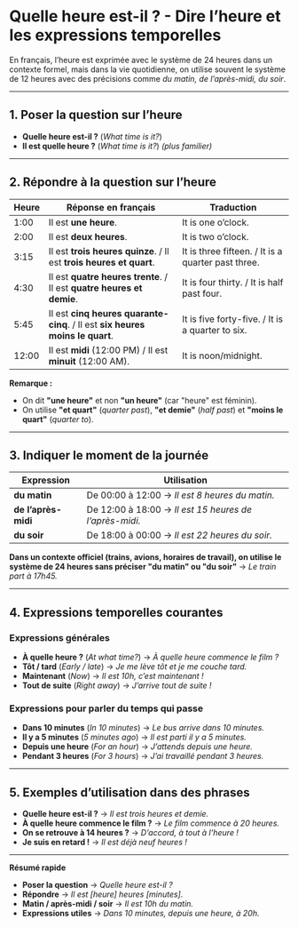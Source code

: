 # **Quelle heure est-il ? - Dire l’heure et les expressions temporelles**  

En français, l’heure est exprimée avec le système de 24 heures dans un contexte formel, mais dans la vie quotidienne, on utilise souvent le système de 12 heures avec des précisions comme *du matin, de l’après-midi, du soir*.  

---

## **1. Poser la question sur l’heure**  
- **Quelle heure est-il ?** (*What time is it?*)  
- **Il est quelle heure ?** (*What time is it?*) *(plus familier)*  

---

## **2. Répondre à la question sur l’heure**  

| **Heure** | **Réponse en français** | **Traduction** |
|-----------|-------------------------|---------------|
| 1:00 | Il est **une heure**. | It is one o’clock. |
| 2:00 | Il est **deux heures**. | It is two o’clock. |
| 3:15 | Il est **trois heures quinze**. / Il est **trois heures et quart**. | It is three fifteen. / It is a quarter past three. |
| 4:30 | Il est **quatre heures trente**. / Il est **quatre heures et demie**. | It is four thirty. / It is half past four. |
| 5:45 | Il est **cinq heures quarante-cinq**. / Il est **six heures moins le quart**. | It is five forty-five. / It is a quarter to six. |
| 12:00 | Il est **midi** (12:00 PM) / Il est **minuit** (12:00 AM). | It is noon/midnight. |

**Remarque :**  
- On dit **"une heure"** et non **"un heure"** (car "heure" est féminin).  
- On utilise **"et quart"** (*quarter past*), **"et demie"** (*half past*) et **"moins le quart"** (*quarter to*).  

---

## **3. Indiquer le moment de la journée**  

| **Expression** | **Utilisation** |
|---------------|---------------|
| **du matin** | De 00:00 à 12:00 → *Il est 8 heures du matin.* |
| **de l’après-midi** | De 12:00 à 18:00 → *Il est 15 heures de l’après-midi.* |
| **du soir** | De 18:00 à 00:00 → *Il est 22 heures du soir.* |

**Dans un contexte officiel (trains, avions, horaires de travail), on utilise le système de 24 heures sans préciser "du matin" ou "du soir"** → *Le train part à 17h45.*  

---

## **4. Expressions temporelles courantes**  

### **Expressions générales**  
- **À quelle heure ?** (*At what time?*) → *À quelle heure commence le film ?*  
- **Tôt / tard** (*Early / late*) → *Je me lève tôt et je me couche tard.*  
- **Maintenant** (*Now*) → *Il est 10h, c’est maintenant !*  
- **Tout de suite** (*Right away*) → *J’arrive tout de suite !*  

### **Expressions pour parler du temps qui passe**  
- **Dans 10 minutes** (*In 10 minutes*) → *Le bus arrive dans 10 minutes.*  
- **Il y a 5 minutes** (*5 minutes ago*) → *Il est parti il y a 5 minutes.*  
- **Depuis une heure** (*For an hour*) → *J’attends depuis une heure.*  
- **Pendant 3 heures** (*For 3 hours*) → *J’ai travaillé pendant 3 heures.*  

---

## **5. Exemples d’utilisation dans des phrases**  
- **Quelle heure est-il ?** → *Il est trois heures et demie.*  
- **À quelle heure commence le film ?** → *Le film commence à 20 heures.*  
- **On se retrouve à 14 heures ?** → *D’accord, à tout à l’heure !*  
- **Je suis en retard !** → *Il est déjà neuf heures !*  

---

**Résumé rapide**  
- **Poser la question** → *Quelle heure est-il ?*  
- **Répondre** → *Il est [heure] heures [minutes].*  
- **Matin / après-midi / soir** → *Il est 10h du matin.*  
- **Expressions utiles** → *Dans 10 minutes, depuis une heure, à 20h.*
